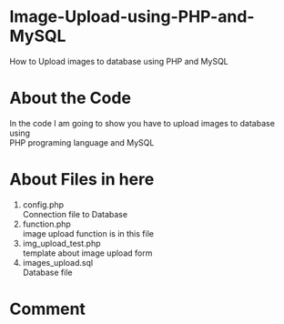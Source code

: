 # Image-Upload-using-PHP-and-MySQL
How to Upload images to database using PHP and MySQL 

# About the Code
In the code I am going to show you have to upload images to database using <br>
PHP programing language and MySQL

# About Files in here
  1. config.php <br>
    Connection file to Database
  2. function.php <br>
    image upload function is in this file
  3. img_upload_test.php <br>
    template about image upload form     
  4. images_upload.sql <br>
    Database file 
  
  
# Comment 

